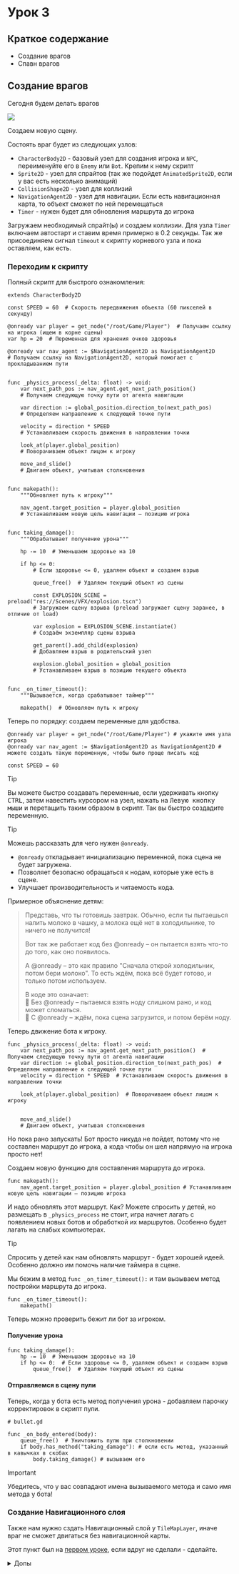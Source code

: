 # Урок 3

## Краткое содержание
- Создание врагов
- Спавн врагов

## Создание врагов

Сегодня будем делать врагов

<img src="https://github.com/IT-Compot/Python-methodologies/blob/main/first-stage/Shooter/images/enemy_shooter.png">

Создаем новую сцену.

Состоять враг будет из следующих узлов:

- `CharacterBody2D` - базовый узел для создания игрока и `NPC`, переименуйте его в `Enemy` или `Bot`. Крепим к нему скрипт
- `Sprite2D` - узел для спрайтов (так же подойдет `AnimatedSprite2D`, если у вас есть несколько анимаций)
- `CollisionShape2D` - узел для коллизий
- `NavigationAgent2D` - узел для навигации. Если есть навигационная карта, то объект сможет по ней перемещаться
- `Timer` - нужен будет для обновления маршрута до игрока

Загружаем необходимый спрайт(ы) и создаем коллизии. Для узла `Timer` включаем автостарт и ставим время примерно в 0.2 секунды. Так же присоединяем сигнал `timeout` к скрипту корневого узла и пока оставляем, как есть.


### Переходим к скрипту

Полный скрипт для быстрого ознакомления:
```gdscript
extends CharacterBody2D  

const SPEED = 60  # Скорость передвижения объекта (60 пикселей в секунду)

@onready var player = get_node("/root/Game/Player")  # Получаем ссылку на игрока (ищем в корне сцены)
var hp = 20  # Переменная для хранения очков здоровья

@onready var nav_agent := $NavigationAgent2D as NavigationAgent2D  
# Получаем ссылку на NavigationAgent2D, который помогает с прокладыванием пути


func _physics_process(_delta: float) -> void:
    var next_path_pos := nav_agent.get_next_path_position()  
    # Получаем следующую точку пути от агента навигации
    
    var direction := global_position.direction_to(next_path_pos)  
    # Определяем направление к следующей точке пути
    
    velocity = direction * SPEED  
    # Устанавливаем скорость движения в направлении точки
    
    look_at(player.global_position)  
    # Поворачиваем объект лицом к игроку
    
    move_and_slide()  
    # Двигаем объект, учитывая столкновения


func makepath():
    """Обновляет путь к игроку"""
    
    nav_agent.target_position = player.global_position  
    # Устанавливаем новую цель навигации — позицию игрока


func taking_damage():
    """Обрабатывает получение урона"""
    
    hp -= 10  # Уменьшаем здоровье на 10
    
    if hp <= 0:  
        # Если здоровье <= 0, удаляем объект и создаем взрыв
        
        queue_free()  # Удаляем текущий объект из сцены
        
        const EXPLOSION_SCENE = preload("res://Scenes/VFX/explosion.tscn")  
        # Загружаем сцену взрыва (preload загружает сцену заранее, в отличие от load)
        
        var explosion = EXPLOSION_SCENE.instantiate()  
        # Создаём экземпляр сцены взрыва
        
        get_parent().add_child(explosion)  
        # Добавляем взрыв в родительский узел
        
        explosion.global_position = global_position  
        # Устанавливаем взрыв в позицию текущего объекта


func _on_timer_timeout():
    """Вызывается, когда срабатывает таймер"""
    
    makepath()  # Обновляем путь к игроку

```

Теперь по порядку: создаем переменные для удобства.

```gdscript
@onready var player = get_node("/root/Game/Player") # укажите имя узла игрока
@onready var nav_agent := $NavigationAgent2D as NavigationAgent2D # можете создать такую переменную, чтобы было проще писать код

const SPEED = 60 

```

>[!Tip]
>Вы можете быстро создавать переменные, если удерживать кнопку <kbd>CTRL</kbd>, затем навестить курсором на узел, нажать на <kbd>Левую кнопку мыши</kbd> и перетащить таким образом в скрипт. Так вы быстро создадите переменную.

>[!Tip]
>Можешь рассказать для чего нужен `@onready`.<br>
>- `@onready` откладывает инициализацию переменной, пока сцена не будет загружена.<br>
>- Позволяет безопасно обращаться к нодам, которые уже есть в сцене.<br>
>- Улучшает производительность и читаемость кода.<br>

Примерное объяснение детям:
>Представь, что ты готовишь завтрак.
>Обычно, если ты пытаешься налить молоко в чашку, а молока ещё нет в холодильнике, то ничего не получится!
>
>Вот так же работает код без @onready – он пытается взять что-то до того, как оно появилось.
>
>А @onready – это как правило "Сначала открой холодильник, потом бери молоко".
>То есть ждём, пока всё будет готово, и только потом используем.
>
>В коде это означает:<br>
>🔹 Без @onready – пытаемся взять ноду слишком рано, и код может сломаться.<br>
>🔹 С @onready – ждём, пока сцена загрузится, и потом берём ноду.
>

Теперь движение бота к игроку.

```gdsccript
func _physics_process(_delta: float) -> void:
    var next_path_pos := nav_agent.get_next_path_position()  # Получаем следующую точку пути от агента навигации
    var direction := global_position.direction_to(next_path_pos)  # Определяем направление к следующей точке пути
    velocity = direction * SPEED  # Устанавливаем скорость движения в направлении точки
    
    look_at(player.global_position)  # Поворачиваем объект лицом к игроку
    
    
    move_and_slide()  
    # Двигаем объект, учитывая столкновения
```
Но пока рано запускать! Бот просто никуда не пойдет, потому что не составлен маршрут до игрока, а кода чтобы он шел напрямую на игрока просто нет!

Создаем новую функцию для составления маршрута до игрока.

```gdscript
func makepath():
	nav_agent.target_position = player.global_position # Устанавливаем новую цель навигации — позицию игрока
```

И надо обновлять этот маршрут. Как? Можете спросить у детей, но размещать в `_physics_process` не стоит, игра начнет лагать с появлением новых ботов и обработкой их маршрутов. Особенно будет лагать на слабых компьютерах.

>[!Tip]
>Спросить у детей как нам обновлять маршрут - будет хорошей идеей. Особенно должно им помочь наличие таймера в сцене.

Мы бежим в метод `func _on_timer_timeout():` и там вызываем метод постройки маршрута до игрока.

```gdscript
func _on_timer_timeout():
	makepath()
```

Теперь можно проверить бежит ли бот за игроком.

#### Получение урона

```gdscript
func taking_damage():
    hp -= 10  # Уменьшаем здоровье на 10
    if hp <= 0:  # Если здоровье <= 0, удаляем объект и создаем взрыв
        queue_free()  # Удаляем текущий объект из сцены
```

#### Отправляемся в сцену пули

Теперь, когда у бота есть метод получения урона - добавляем парочку корректировок в скрипт пули.

```gdscript
# bullet.gd

func _on_body_entered(body):
	queue_free()  # Уничтожить пулю при столкновении
	if body.has_method("taking_damage"): # если есть метод, указанный в кавычках в скобах
		body.taking_damage() # вызываем его
```

>[!important]
>Убедитесь, что у вас совпадают имена вызываемого метода и само имя метода у бота!

### Создание Навигационного слоя 
Также нам нужно сздать Навигационный слой у `TileMapLayer`, иначе враг не сможет двигаться без навигационной карты.

Этот пункт был на [первом уроке](https://github.com/IT-Compot/Python-methodologies/blob/main/first-stage/Shooter/lessons/lesson-1.md), если вдруг не сделали - сделайте.

<details>
	<summary>Допы</summary>

 ### Взрыв партиклов

 ![AbsoluteCinemaExplosion](https://github.com/IT-Compot/Python-methodologies/blob/main/first-stage/Shooter/images/AbsoluteCinemaExplosion.gif)

Создаем новую сцену с корневым узлом `CPUParticles2D` и переименуем её в `Explosion`.

Теперь нас ждет настройка этого узла.

Какие параметры задействованы:

| **Параметр**                          | **Описание**                                                                 | **Возможные значения** | **Ваши значения** |
|----------------------------------------|-----------------------------------------------------------------------------|------------------------|------------------|
| **Amount**                             | Количество частиц, создаваемых системой.                                    | Целое число (например, 100) | `50` |
| **Emitting**                           | Включает или выключает эмиссию частиц.                                      | `true` (включено) / `false` (выключено) | `false` |
| **Lifetime**                           | Время жизни каждой частицы в секундах.                                      | Десятичное число (например, 2.0) | `1` |
| **One Shot**                           | Частицы испускаются один раз, а не бесконечно.                             | `true` (однократный запуск) / `false` (повторяющийся эффект) | `true` |
| **Explosiveness**                      | Определяет, как быстро частицы испускаются. 1.0 — все сразу (взрывом).      | 0.0 (равномерно) – 1.0 (мгновенный выброс) | `1` |
| **Drawing → Texture**                  | Текстура, используемая для рендеринга частиц.                              | Путь к текстуре (например, `res://textures/particle.png`) | `res://Resources/Sprites/1bit topdown sprites/fx.png` |
| **Emission Shape → Shape → Sphere**    | Форма зоны, из которой появляются частицы. В данном случае – сфера.        | `Sphere`, `Box`, `Point`, `Ring`, `Cylinder` | `Sphere` |
| **Direction → Spread**                 | Угол разброса частиц в градусах. 180° означает равномерное распределение.  | 0° – 180° | `180` |
| **Gravity X: 0, Y: 0**                 | Устанавливает гравитацию, влияющую на частицы. В данном случае – отключена.| Любые числовые значения (например, X: 0, Y: 98 для стандартной гравитации) | `X: 0, Y: 0` |
| **Initial Velocity: Velocity min, max** | Минимальная и максимальная начальная скорость частиц. | Числовые значения (например, Min: 50, Max: 50) | `Velocity min: 50, Velocity max: 50` |
| **Scale → Scale Amount Curve**         | График изменения размера частиц. В начале по Y=1, в конце по X=1.          | Кривая масштабирования (можно настроить через Curve) | <img src='https://github.com/IT-Compot/Python-methodologies/blob/main/first-stage/Shooter/images/curve_particles.png'> |


</details>



